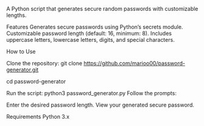 A Python script that generates secure random passwords with customizable lengths.

Features
Generates secure passwords using Python’s secrets module.
Customizable password length (default: 16, minimum: 8).
Includes uppercase letters, lowercase letters, digits, and special characters.

How to Use

Clone the repository:
git clone https://github.com/marioo00/password-generator.git

cd password-generator

Run the script:
python3 password_generator.py
Follow the prompts:

Enter the desired password length.
View your generated secure password.

Requirements
Python 3.x


